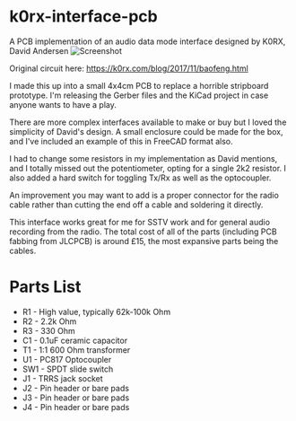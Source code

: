 # k0rx-interface-pcb
A PCB implementation of an audio data mode interface designed by K0RX, David Andersen
![Screenshot](https://i.imgur.com/5BLhEcb.jpg "Photo of PCB")

Original circuit here: https://k0rx.com/blog/2017/11/baofeng.html

I made this up into a small 4x4cm PCB to replace a horrible stripboard prototype. I'm releasing the Gerber files and the KiCad project in case anyone wants to have a play.

There are more complex interfaces available to make or buy but I loved the simplicity of David's design. A small enclosure could be made for the box, and I've included an example of this in FreeCAD format also.

I had to change some resistors in my implementation as David mentions, and I totally missed out the potentiometer, opting for a single 2k2 resistor. I also added a hard switch for toggling Tx/Rx as well as the optocoupler.

An improvement you may want to add is a proper connector for the radio cable rather than cutting the end off a cable and soldering it directly.

This interface works great for me for SSTV work and for general audio recording from the radio. The total cost of all of the parts (including PCB fabbing from
JLCPCB) is around £15, the most expansive parts being the cables.

# Parts List

* R1 - High value, typically 62k-100k Ohm
* R2 - 2.2k Ohm
* R3 - 330 Ohm
* C1 - 0.1uF ceramic capacitor
* T1 - 1:1 600 Ohm transformer
* U1 - PC817 Optocoupler
* SW1 - SPDT slide switch
* J1 - TRRS jack socket
* J2 - Pin header or bare pads
* J3 - Pin header or bare pads
* J4 - Pin header or bare pads
